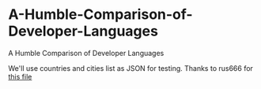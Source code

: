 # A-Humble-Comparison-of-Developer-Languages
A Humble Comparison of Developer Languages

We'll use countries and cities list as JSON for testing. Thanks to rus666 for <a href="https://github.com/russ666/all-countries-and-cities-json/blob/master/countries.json">this file</a>
